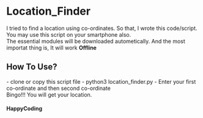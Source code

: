 # Location_Finder

I tried to find a location using co-ordinates. So that, I wrote this code/script. You may use this script on your smartphone also.<br>
The essential modules will be downloaded autometically. And the most importat thing is, It will work <b>Offline</b>
<br>
<h2>How To Use?</h2>
    - clone or copy this script file
    - python3 location_finder.py
    - Enter your first co-ordinate and then second co-ordinate
 <br> 
 Bingo!!! You will get your location. 
 <br>
 <h4>HappyCoding</h4>
 
